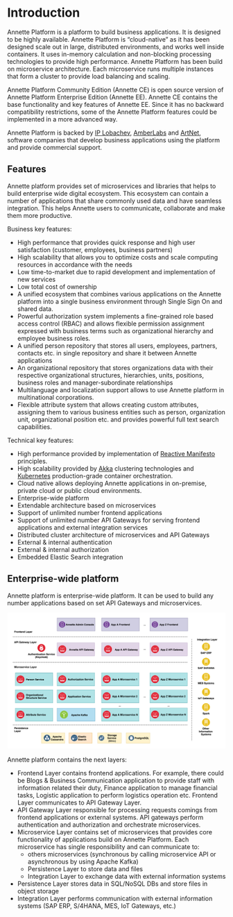 

# Introduction

Annette Platform is a platform to build business applications. It is designed to be highly available. 
Annette Platform is “cloud-native” as it has been designed scale out in large, distributed environments,
and works well inside containers. It uses in-memory calculation and non-blocking processing 
technologies to provide high performance. Annette Platform has been build on microservice architecture. 
Each microservice runs multiple instances that form a cluster to provide load balancing and scaling.

Annette Platform Community Edition (Annette CE) is open source version of Annette Platform Enterprise Edition 
(Annette EE). Annette CE contains the base functionality and key features of Annette EE. Since it has no 
backward compatibility restrictions, some of the Annette Platform features could be implemented in a more 
advanced way. 

Annette Platform is backed by [IP Lobachev](https://lobachev.biz/), [AmberLabs](https://amberlabs.ru/) and
[ArtNet](https://artnet.tech/), software companies that develop business applications using the platform 
and provide commercial support.

## Features

Annette platform provides set of microservices and libraries that helps to build enterprise wide digital ecosystem.
This ecosystem can contain a number of applications that share commonly used data and have seamless integration. 
This helps Annette users to communicate, collaborate and make them more productive. 

Business key features:

* High performance that provides quick response and high user satisfaction (customer, employees, business partners)
* High scalability that allows you to optimize costs and scale computing resources in accordance with the needs
* Low time-to-market due to rapid development and implementation of new services
* Low total cost of ownership
* A unified ecosystem that combines various applications on the Annette platform into a single business environment 
  through Single Sign On and shared data.
* Powerful authorization system implements a fine-grained role based access control (RBAC) and allows flexible permission
  assignment expressed with business terms such as organizational hierarchy and employee business roles.
* A unified person repository that stores all users, employees, partners, contacts etc. in single repository and share 
  it between Annette applications
* An organizational repository that stores organizations data with their respective organizational structures, hierarchies, 
  units, positions, business roles and manager-subordinate relationships     
* Multilanguage and localization support allows to use Annette platform in multinational corporations.  
* Flexible attribute system that allows creating custom attributes, assigning them to various business entities such as person, 
  organization unit, organizational position etc. and provides powerful full text search capabilities.  


Technical key features:

* High performance provided by implementation of [Reactive Manifesto](https://www.reactivemanifesto.org/) principles.
* High scalability provided by [Akka](https://akka.io/) clustering technologies and [Kubernetes](https://kubernetes.io/) 
  production-grade container orchestration.  
* Cloud native allows deploying Annette applications in on-premise, private cloud or public cloud environments. 
* Enterprise-wide platform
* Extendable architecture based on microservices
* Support of unlimited number frontend applications
* Support of unlimited number API Gateways for serving frontend applications and external integration services
* Distributed cluster architecture of microservices and API Gateways
* External & internal authentication
* External & internal authorization
* Embedded Elastic Search integration
  

## Enterprise-wide platform

Annette platform is enterprise-wide platform. It can be used to build any number applications based on set API Gateways and microservices.

![Annette Layers](ewp.png "Annette Layers")

Annette platform contains the next layers:
* Frontend Layer contains frontend applications. For example, there could be Blogs & Business Communication application to provide staff with information related their duty, Finance application to manage financial tasks, Logistic application to perform logistics operation etc. Frontend Layer communicates to API Gateway Layer.
* API Gateway Layer responsible for processing requests comings from frontend applications or external systems. API gateways perform authentication and authorization and orchestrate microservices.
* Microservice Layer contains set of microservices that provides core functionality of applications  build on Annette Platform. Each microservice has single responsibility and can communicate to:
  * others microservices (synchronous by calling microservice API or asynchronous by using Apache Kafka)
  * Persistence Layer to store data and files
  * Integration Layer to exchange data with external information systems
* Persistence Layer stores data  in SQL/NoSQL DBs and store files in object storage
* Integration Layer performs communication with external information systems (SAP ERP, S/4HANA, MES, IoT Gateways, etc.)

